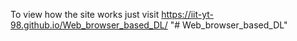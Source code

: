 To view how the site works just visit https://iit-yt-98.github.io/Web_browser_based_DL/
"# Web_browser_based_DL" 
